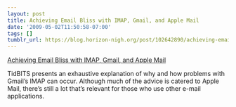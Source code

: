 ```yaml
---
layout: post
title: Achieving Email Bliss with IMAP, Gmail, and Apple Mail
date: '2009-05-02T11:50:58-07:00'
tags: []
tumblr_url: https://blog.horizon-nigh.org/post/102642890/achieving-email-bliss-with-imap-gmail-and-apple
---
```

[Achieving Email Bliss with IMAP, Gmail, and Apple Mail](http://db.tidbits.com/article/10253)  

TidBITS presents an exhaustive explanation of why and how problems with Gmail’s IMAP can occur. Although much of the advice is catered to Apple Mail, there’s still a lot that’s relevant for those who use other e-mail applications.

